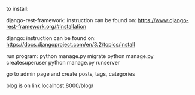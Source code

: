 to install:
  
django-rest-framework: 
  instruction can be found on: https://www.django-rest-framework.org/#installation

django:
  instruction can be found on: https://docs.djangoproject.com/en/3.2/topics/install


run program:
  python manage.py migrate
  python manage.py createsuperuser
  python manage.py runserver

go to admin page and create posts, tags, categories

blog is on link localhost:8000/blog/
 
